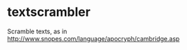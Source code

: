 textscrambler
=============

Scramble texts, as in http://www.snopes.com/language/apocryph/cambridge.asp